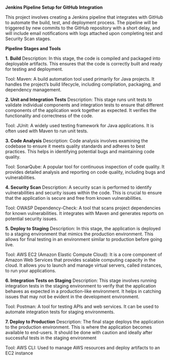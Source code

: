 **Jenkins Pipeline Setup for GitHub Integration**

This project involves creating a Jenkins pipeline that integrates with GitHub to automate the build, test, and deployment process. 
The pipeline will be triggered by new commits to the GitHub repository with a short delay, 
and will include email notifications with logs attached upon completing test and Security Scan stages.

**Pipeline Stages and Tools**

**1.** **Build**
Description:
In this stage, the code is compiled and packaged into deployable artifacts. This ensures that the code is correctly built and ready for testing and deployment.

Tool:
Maven: A build automation tool used primarily for Java projects. It handles the project’s build lifecycle, including compilation, packaging, and dependency management.


**2. Unit and Integration Tests**
Description: 
This stage runs unit tests to validate individual components and integration tests to ensure that different components of the application work together as expected. It verifies the functionality and correctness of the code.

Tool:
JUnit: A widely used testing framework for Java applications. It is often used with Maven to run unit tests.


**3. Code Analysis**
Description:
Code analysis involves examining the codebase to ensure it meets quality standards and adheres to best practices. This helps in identifying potential bugs and maintaining code quality.

Tool:
SonarQube: A popular tool for continuous inspection of code quality. It provides detailed analysis and reporting on code quality, including bugs and vulnerabilities.


**4. Security Scan**
Description: 
A security scan is performed to identify vulnerabilities and security issues within the code. This is crucial to ensure that the application is secure and free from known vulnerabilities.

Tool:
OWASP Dependency-Check: A tool that scans project dependencies for known vulnerabilities. It integrates with Maven and generates reports on potential security issues.


**5. Deploy to Staging**
Description: 
In this stage, the application is deployed to a staging environment that mimics the production environment. This allows for final testing in an environment similar to production before going live.

Tool:
AWS EC2 (Amazon Elastic Compute Cloud): It is a core component of Amazon Web Services that provides scalable computing capacity in the cloud. It allows you to launch and manage virtual servers, called instances, to run your applications.

**6. Integration Tests on Staging**
Description:
This stage involves running integration tests in the staging environment to verify that the application behaves as expected in a production-like environment. It helps in catching issues that may not be evident in the development environment.

Tool:
Postman: A tool for testing APIs and web services. It can be used to automate integration tests for staging environments.


**7. Deploy to Production**
Description: 
The final stage deploys the application to the production environment. This is where the application becomes available to end-users. It should be done with caution and ideally after successful tests in the staging environment

Tool:
AWS CLI: Used to manage AWS resources and deploy artifacts to an EC2 instance
